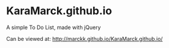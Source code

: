 # KaraMarck.github.io

A simple To Do List, made with jQuery

Can be viewed at: http://marckk.github.io/KaraMarck.github.io/
